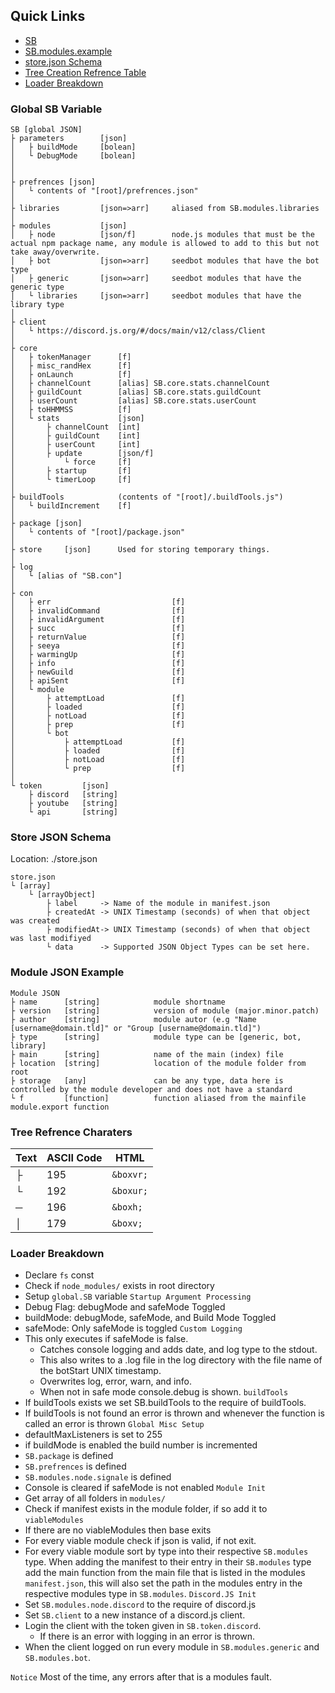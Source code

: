 
## Quick Links
- [SB](#global-sb-variable)
- [SB.modules.example](#module-json-example)
- [store.json Schema](#store-json-schema)
- [Tree Creation Refrence Table](#tree-refrence-charaters)
- [Loader Breakdown](#loader-breakdown)

### Global SB Variable
```
SB [global JSON]
├ parameters 		[json]
│	├ buildMode		[bolean]
│	└ DebugMode		[bolean]
│
│
├ prefrences [json]
│	└ contents of "[root]/prefrences.json"
│
├ libraries			[json=>arr]		aliased from SB.modules.libraries
│
├ modules			[json]
│	├ node			[json/f]		node.js modules that must be the actual npm package name, any module is allowed to add to this but not take away/overwrite.
│	├ bot			[json=>arr]		seedbot modules that have the bot type
│	├ generic		[json=>arr]		seedbot modules that have the generic type
│	└ libraries		[json=>arr]		seedbot modules that have the library type
│
├ client
│	└ https://discord.js.org/#/docs/main/v12/class/Client
│
├ core
│	├ tokenManager 		[f]
│	├ misc_randHex 		[f]
│	├ onLaunch			[f]
│	├ channelCount		[alias] SB.core.stats.channelCount
│	├ guildCount		[alias] SB.core.stats.guildCount
│	├ userCount			[alias] SB.core.stats.userCount
│	├ toHHMMSS			[f]
│	└ stats				[json]
│		├ channelCount	[int]
│		├ guildCount	[int]
│		├ userCount		[int]
│		├ update		[json/f]
│			└ force		[f]
│		├ startup		[f]
│		└ timerLoop		[f]
│
├ buildTools			(contents of "[root]/.buildTools.js")
│	└ buildIncrement	[f]
│
├ package [json]
│	└ contents of "[root]/package.json"
│
├ store		[json]		Used for storing temporary things.
│
├ log
│	└ [alias of "SB.con"]
│
├ con
│	├ err							[f]
│	├ invalidCommand				[f]
│	├ invalidArgument				[f]
│	├ succ							[f]
│	├ returnValue					[f]
│	├ seeya							[f]
│	├ warmingUp						[f]
│	├ info							[f]
│	├ newGuild						[f]
│	├ apiSent						[f]
│	└ module
│		├ attemptLoad				[f]
│		├ loaded					[f]
│		├ notLoad					[f]
│		├ prep						[f]
│		└ bot
│			├ attemptLoad			[f]
│			├ loaded				[f]
│			├ notLoad				[f]
│			└ prep					[f]
│
└ token			[json]
	├ discord	[string]
	├ youtube	[string]
	└ api		[string]
```

### Store JSON Schema
Location: ./store.json
```
store.json
└ [array]
	└ [arrayObject]
		├ label		-> Name of the module in manifest.json
		├ createdAt	-> UNIX Timestamp (seconds) of when that object was created
		├ modifiedAt-> UNIX Timestamp (seconds) of when that object was last modifiyed
		└ data		-> Supported JSON Object Types can be set here.
```

### Module JSON Example
```
Module JSON
├ name		[string]			module shortname
├ version	[string]			version of module (major.minor.patch)
├ author	[string]			module autor (e.g "Name [username@domain.tld]" or "Group [username@domain.tld]")
├ type		[string]			module type can be [generic, bot, library]
├ main		[string]			name of the main (index) file
├ location	[string]			location of the module folder from root
├ storage	[any]				can be any type, data here is controlled by the module developer and does not have a standard
└ f			[function]			function aliased from the mainfile module.export function
```

### Tree Refrence Charaters
| Text | ASCII Code | HTML |
| - | - | - |
| ├ | 195 | `&boxvr;` |
| └ | 192 | `&boxur;` |
| ─ | 196 | `&boxh;` |
| │ | 179 | `&boxv;` |

### Loader Breakdown
- Declare `fs` const
- Check if `node_modules/` exists in root directory
- Setup `global.SB` variable
`Startup Argument Processing`
- Debug Flag: debugMode and safeMode Toggled
- buildMode: debugMode, safeMode, and Build Mode Toggled
- safeMode: Only safeMode is toggled
`Custom Logging`
- This only executes if safeMode is false.
	- Catches console logging and adds date, and log type to the stdout.
	- This also writes to a .log file in the log directory with the file name of the botStart UNIX timestamp.
	- Overwrites log, error, warn, and info.
	- When not in safe mode console.debug is shown.
`buildTools`
- If buildTools exists we set SB.buildTools to the require of buildTools.
- If buildTools is not found an error is thrown and whenever the function is called an error is thrown
`Global Misc Setup`
- defaultMaxListeners is set to 255
- if buildMode is enabled the build number is incremented
- `SB.package` is defined
- `SB.prefrences` is defined
- `SB.modules.node.signale` is defined
- Console is cleared if safeMode is not enabled
`Module Init`
- Get array of all folders in `modules/`
- Check if manifest exists in the module folder, if so add it to `viableModules`
- If there are no viableModules then base exits
- For every viable module check if json is valid, if not exit.
- For every viable module sort by type into their respective `SB.modules` type. When adding the manifest to their entry in their `SB.modules` type add the main function from the main file that is listed in the modules `manifest.json`, this will also set the path in the modules entry in the respective modules type in `SB.modules`.
`Discord.JS Init`
- Set `SB.modules.node.discord` to the require of discord.js
- Set `SB.client` to a new instance of a discord.js client.
- Login the client with the token given in `SB.token.discord`.
	- If there is an error with logging in an error is thrown.
- When the client logged on run every module in `SB.modules.generic` and `SB.modules.bot`.

`Notice`
Most of the time, any errors after that is a modules fault.
